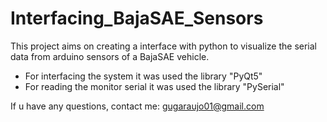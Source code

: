 # Interfacing_BajaSAE_Sensors
This project aims on creating a interface with python to visualize the serial data from arduino sensors of a BajaSAE vehicle.
- For interfacing the system it was used the library "PyQt5"
- For reading the monitor serial it was used the library "PySerial"

If u have any questions, contact me: gugaraujo01@gmail.com
